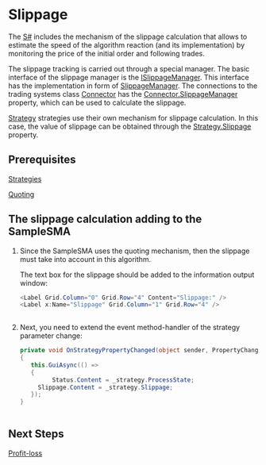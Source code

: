 # Slippage

The [S\#](../../api.md) includes the mechanism of the slippage calculation that allows to estimate the speed of the algorithm reaction (and its implementation) by monitoring the price of the initial order and following trades.

The slippage tracking is carried out through a special manager. The basic interface of the slippage manager is the [ISlippageManager](xref:StockSharp.Algo.Slippage.ISlippageManager). This interface has the implementation in form of [SlippageManager](xref:StockSharp.Algo.Slippage.SlippageManager). The connections to the trading systems class [Connector](xref:StockSharp.Algo.Connector) has the [Connector.SlippageManager](xref:StockSharp.Algo.Connector.SlippageManager) property, which can be used to calculate the slippage. 

[Strategy](xref:StockSharp.Algo.Strategies.Strategy) strategies use their own mechanism for slippage calculation. In this case, the value of slippage can be obtained through the [Strategy.Slippage](xref:StockSharp.Algo.Strategies.Strategy.Slippage) property.

## Prerequisites

[Strategies](../strategies.md)

[Quoting](../strategies/quoting.md)

## The slippage calculation adding to the SampleSMA

1. Since the SampleSMA uses the quoting mechanism, then the slippage must take into account in this algorithm.

   The text box for the slippage should be added to the information output window:

   ```cs
   <Label Grid.Column="0" Grid.Row="4" Content="Slippage:" />
   <Label x:Name="Slippage" Grid.Column="1" Grid.Row="4" />
   						
   ```
2. Next, you need to extend the event method\-handler of the strategy parameter change:

   ```cs
   private void OnStrategyPropertyChanged(object sender, PropertyChangedEventArgs e)
   {
      this.GuiAsync(() =>
      {
         	Status.Content = _strategy.ProcessState;
       	Slippage.Content = _strategy.Slippage;
      });
   }
   						
   ```

## Next Steps

[Profit\-loss](profit_loss.md)
